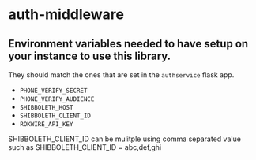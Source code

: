 # auth-middleware

## Environment variables needed to have setup on your instance to use this library.

They should match the ones that are set in the `authservice` flask app.

- `PHONE_VERIFY_SECRET`
- `PHONE_VERIFY_AUDIENCE`
- `SHIBBOLETH_HOST`
- `SHIBBOLETH_CLIENT_ID`
- `ROKWIRE_API_KEY`

SHIBBOLETH_CLIENT_ID can be mulitple using comma separated value such as
SHIBBOLETH_CLIENT_ID = abc,def,ghi
